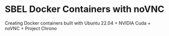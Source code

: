 # SBEL Docker Containers with noVNC

Creating Docker containers built with Ubuntu 22.04 + NVIDIA Cuda + noVNC + Project Chrono
